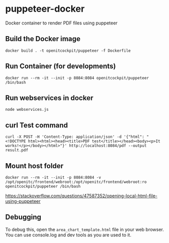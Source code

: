 # puppeteer-docker
Docker container to render PDF files using puppeteer

## Build the Docker image
```
docker build . -t openitcockpit/puppeteer -f Dockerfile
```

## Run Container (for developments)
```
docker run --rm -it --init -p 8084:8084 openitcockpit/puppeteer /bin/bash
```

## Run webservices in docker
```
node webservices.js
```

## curl Test command
```
curl -X POST -H 'Content-Type: application/json' -d '{"html": "<!DOCTYPE html><html><head><title>PDF test</title></head><body><p>It works!</p></body></html>"}' http://localhost:8084/pdf --output result.pdf
```

## Mount host folder
```
docker run --rm -it --init -p 8084:8084 -v /opt/openitc/frontend/webroot:/opt/openitc/frontend/webroot:ro  openitcockpit/puppeteer /bin/bash
```

https://stackoverflow.com/questions/47587352/opening-local-html-file-using-puppeteer



## Debugging
To debug this, open the `area_chart_template.html` file in your web browser. You can use console.log and dev tools as you are used to it.